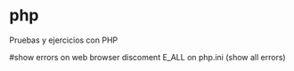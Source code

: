 # php
Pruebas y ejercicios con PHP

#show errors on web browser
discoment E_ALL on php.ini (show all errors)

